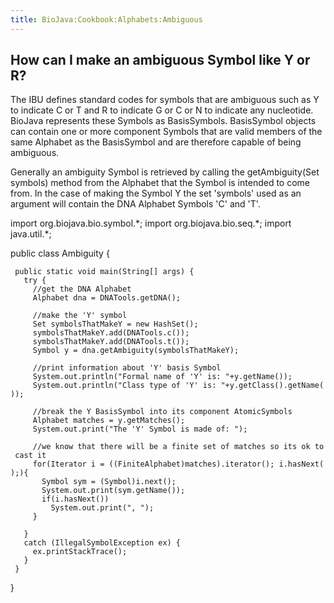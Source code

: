 ```yaml
---
title: BioJava:Cookbook:Alphabets:Ambiguous
---
```


How can I make an ambiguous Symbol like Y or R?
-----------------------------------------------

The IBU defines standard codes for symbols that are ambiguous such as Y
to indicate C or T and R to indicate G or C or N to indicate any
nucleotide. BioJava represents these Symbols as BasisSymbols.
BasisSymbol objects can contain one or more component Symbols that are
valid members of the same Alphabet as the BasisSymbol and are therefore
capable of being ambiguous.

Generally an ambiguity Symbol is retrieved by calling the
getAmbiguity(Set symbols) method from the Alphabet that the Symbol is
intended to come from. In the case of making the Symbol Y the set
'symbols' used as an argument will contain the DNA Alphabet Symbols 'C'
and 'T'.

<java> import org.biojava.bio.symbol.\*; import org.biojava.bio.seq.\*;
import java.util.\*;

public class Ambiguity {

` public static void main(String[] args) {`  
`   try {`  
`     //get the DNA Alphabet`  
`     Alphabet dna = DNATools.getDNA();`

`     //make the 'Y' symbol`  
`     Set symbolsThatMakeY = new HashSet();`  
`     symbolsThatMakeY.add(DNATools.c());`  
`     symbolsThatMakeY.add(DNATools.t());`  
`     Symbol y = dna.getAmbiguity(symbolsThatMakeY);`

`     //print information about 'Y' basis Symbol`  
`     System.out.println("Formal name of 'Y' is: "+y.getName());`  
`     System.out.println("Class type of 'Y' is: "+y.getClass().getName());`

`     //break the Y BasisSymbol into its component AtomicSymbols`  
`     Alphabet matches = y.getMatches();`  
`     System.out.print("The 'Y' Symbol is made of: ");`

`     //we know that there will be a finite set of matches so its ok to cast it`  
`     for(Iterator i = ((FiniteAlphabet)matches).iterator(); i.hasNext();){`  
`       Symbol sym = (Symbol)i.next();`  
`       System.out.print(sym.getName());`  
`       if(i.hasNext())`  
`         System.out.print(", ");`  
`     }`

`   }`  
`   catch (IllegalSymbolException ex) {`  
`     ex.printStackTrace();`  
`   }`  
` }`

} </java>
